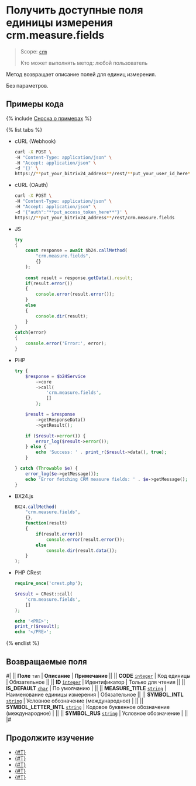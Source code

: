# Получить доступные поля единицы измерения crm.measure.fields

> Scope: [`crm`](../../../scopes/permissions.md)
>
> Кто может выполнять метод: любой пользователь

Метод возвращает описание полей для единиц измерения.

Без параметров.

## Примеры кода

{% include [Сноска о примерах](../../../../_includes/examples.md) %}

{% list tabs %}

- cURL (Webhook)

    ```bash
    curl -X POST \
    -H "Content-Type: application/json" \
    -H "Accept: application/json" \
    -d '{}' \
    https://**put_your_bitrix24_address**/rest/**put_your_user_id_here**/**put_your_webhook_here**/crm.measure.fields
    ```

- cURL (OAuth)

    ```bash
    curl -X POST \
    -H "Content-Type: application/json" \
    -H "Accept: application/json" \
    -d '{"auth":"**put_access_token_here**"}' \
    https://**put_your_bitrix24_address**/rest/crm.measure.fields
    ```

- JS


    ```js
    try
    {
    	const response = await $b24.callMethod(
    		"crm.measure.fields",
    		{}
    	);
    	
    	const result = response.getData().result;
    	if(result.error())
    	{
    		console.error(result.error());
    	}
    	else
    	{
    		console.dir(result);
    	}
    }
    catch(error)
    {
    	console.error('Error:', error);
    }
    ```

- PHP


    ```php
    try {
        $response = $b24Service
            ->core
            ->call(
                'crm.measure.fields',
                []
            );
    
        $result = $response
            ->getResponseData()
            ->getResult();
    
        if ($result->error()) {
            error_log($result->error());
        } else {
            echo 'Success: ' . print_r($result->data(), true);
        }
    
    } catch (Throwable $e) {
        error_log($e->getMessage());
        echo 'Error fetching CRM measure fields: ' . $e->getMessage();
    }
    ```

- BX24.js

    ```js
    BX24.callMethod(
        "crm.measure.fields",
        {},
        function(result)
        {
            if(result.error())
                console.error(result.error());
            else
                console.dir(result.data());
        }
    );
    ```

- PHP CRest

    ```php
    require_once('crest.php');

    $result = CRest::call(
        'crm.measure.fields',
        []
    );

    echo '<PRE>';
    print_r($result);
    echo '</PRE>';
    ```

{% endlist %}

## Возвращаемые поля

#|
|| **Поле**
`тип` | **Описание** | **Примечание** ||
|| **CODE** 
[`integer`](../../data-types.md) | Код единицы | Обязательное ||
|| **ID** 
[`integer`](../../data-types.md) | Идентификатор | Только для чтения ||
|| **IS_DEFAULT** 
[`char`](../../data-types.md) | По умолчанию | ||
|| **MEASURE_TITLE** 
[`string`](../../data-types.md) | Наименование единицы измерения | Обязательное ||
|| **SYMBOL_INTL** 
[`string`](../../data-types.md) | Условное обозначение (международное) | ||
|| **SYMBOL_LETTER_INTL** 
[`string`](../../data-types.md) | Кодовое буквенное обозначение (международное) | ||
|| **SYMBOL_RUS** 
[`string`](../../data-types.md) | Условное обозначение | ||
|#

## Продолжите изучение

- [{#T}](./crm-measure-add.md)
- [{#T}](./crm-measure-update.md)
- [{#T}](./crm-measure-get.md)
- [{#T}](./crm-measure-list.md)
- [{#T}](./crm-measure-delete.md)